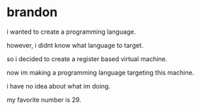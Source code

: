 # brandon
i wanted to create a programming language.

however, i didnt know what language to target.

so i decided to create a register based virtual machine.

now im making a programming language targeting this machine.

i have no idea about what im doing.

my favorite number is 29.